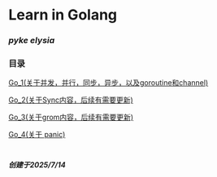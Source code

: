 # Learn in Golang

### ***pyke elysia***

### 目录

[Go_1(关于并发，并行，同步，异步，以及goroutine和channel)](./Go_1.md)

[Go_2(关于Sync内容，后续有需要更新)](./Go_2.md)

[Go_3(关于grom内容，后续有需要更新)](./Go_3.md)

[Go_4(关于 panic)](./Go_4.md)

#

***创建于2025/7/14***